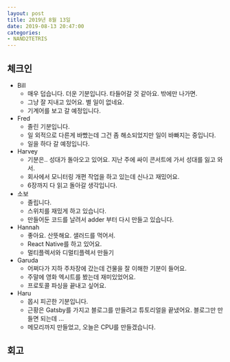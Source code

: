 ```yaml
---
layout: post
title: 2019년 8월 13일
date: 2019-08-13 20:47:00
categories:
- NAND2TETRIS
---
```


## 체크인

* Bill
  * 매우 덥습니다. 더운 기분입니다. 타들어갈 것 같아요. 밖에만 나가면.
  * 그냥 잘 지내고 있어요. 별 일이 없네요.
  * 기계어를 보고 갈 예정입니다.
* Fred
  * 졸린 기분입니다.
  * 일 외적으로 다른게 바빴는데 그건 좀 해소되었지만 일이 바빠지는 중입니다.
  * 일을 하다 갈 예정입니다.
* Harvey
  * 기분은.. 성대가 돌아오고 있어요. 지난 주에 싸이 콘서트에 가서 성대를 잃고 와서.
  * 회사에서 모니터링 개편 작업을 하고 있는데 신나고 재밌어요.
  * 6장까지 다 읽고 돌아갈 생각입니다.
* 소보
  * 졸립니다.
  * 스위치를 재밌게 하고 있습니다.
  * 만들어둔 코드를 날려서 adder 부터 다시 만들고 있습니다.
* Hannah
  * 좋아요. 산뜻해요. 샐러드를 먹어서.
  * React Native를 하고 있어요.
  * 멀티플렉서와 디멀티플렉서 만들기
* Garuda
  * 어쩌다가 지하 주차장에 갔는데 건물을 잘 이해한 기분이 들어요.
  * 주말에 영화 엑시트를 봤는데 재미있었어요.
  * 프로토콜 파싱을 끝내고 싶어요.
* Haru
  * 몹시 피곤한 기분입니다.
  * 근황은 Gatsby를 가지고 블로그를 만들려고 튜토리얼을 끝냈어요. 블로그만 만들면 되는데 ...
  * 메모리까지 만들었고, 오늘은 CPU를 만들겠습니다.

## 회고
